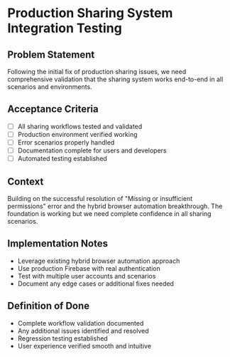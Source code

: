# Production Sharing System Integration Testing

## Problem Statement
Following the initial fix of production sharing issues, we need comprehensive validation that the sharing system works end-to-end in all scenarios and environments.

## Acceptance Criteria
- [ ] All sharing workflows tested and validated
- [ ] Production environment verified working  
- [ ] Error scenarios properly handled
- [ ] Documentation complete for users and developers
- [ ] Automated testing established

## Context  
Building on the successful resolution of "Missing or insufficient permissions" error and the hybrid browser automation breakthrough. The foundation is working but we need complete confidence in all sharing scenarios.

## Implementation Notes
- Leverage existing hybrid browser automation approach
- Use production Firebase with real authentication
- Test with multiple user accounts and scenarios
- Document any edge cases or additional fixes needed

## Definition of Done
- Complete workflow validation documented
- Any additional issues identified and resolved
- Regression testing established
- User experience verified smooth and intuitive